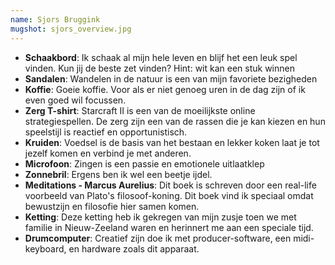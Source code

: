 ```yaml
---
name: Sjors Bruggink
mugshot: sjors_overview.jpg
---
```


* **Schaakbord**: Ik schaak al mijn hele leven en blijf het een leuk spel vinden. Kun jij de beste zet vinden? Hint: wit kan een stuk winnen
* **Sandalen**: Wandelen in de natuur is een van mijn favoriete bezigheden
* **Koffie**: Goeie koffie. Voor als er niet genoeg uren in de dag zijn of ik even goed wil focussen.
* **Zerg T-shirt**: Starcraft II is een van de moeilijkste online strategiespellen. De zerg zijn een van de rassen die je kan kiezen en hun speelstijl is reactief en opportunistisch.
* **Kruiden**: Voedsel is de basis van het bestaan en lekker koken laat je tot jezelf komen en verbind je met anderen.
* **Microfoon**: Zingen is een passie en emotionele uitlaatklep
* **Zonnebril**: Ergens ben ik wel een beetje ijdel.
* **Meditations - Marcus Aurelius**: Dit boek is schreven door een real-life voorbeeld van Plato's filosoof-koning. Dit boek vind ik speciaal omdat bewustzijn en filosofie hier samen komen.
* **Ketting**: Deze ketting heb ik gekregen van mijn zusje toen we met familie in Nieuw-Zeeland waren en herinnert me aan een speciale tijd.
* **Drumcomputer**: Creatief zijn doe ik met producer-software, een midi-keyboard, en hardware zoals dit apparaat.
